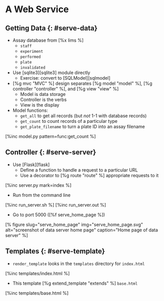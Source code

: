 # A Web Service

## Getting Data {: #serve-data}

-   Assay database from [%x lims %]
    -   `staff`
    -   `experiment`
    -   `performed`
    -   `plate`
    -   `invalidated`
-   Use [sqlite3][sqlite3] module directly
    -   Exercise: convert to [SQLModel][sqlmodel]
-   [%g mvc "MVC" %] design separates [%g model "model" %], [%g controller "controller" %], and [%g view "view" %]
    -   Model is data storage
    -   Controller is the verbs
    -   View is the display
-   Model functions:
    -   `get_all` to get all records (but *not* 1-1 with database records)
    -   `get_count` to count records of a particular type
    -   `get_plate_filename` to turn a plate ID into an assay filename

[%inc model.py pattern=func:get_count %]

## Controller {: #serve-server}

-   Use [Flask][flask]
    -   Define a function to handle a request to a particular URL
    -   Use a decorator to [%g route "route" %] appropriate requests to it

[%inc server.py mark=index %]

-   Run from the command line

[%inc run_server.sh %]
[%inc run_server.out %]

-   Go to port 5000 ([%f serve_home_page %])

[% figure
   slug="serve_home_page"
   img="serve_home_page.svg"
   alt="screenshot of data server home page"
   caption="Home page of data server"
%]

## Templates {: #serve-template}

-   `render_template` looks in the `templates` directory for `index.html`

[%inc templates/index.html %]

-   This template [%g extend_template "extends" %] `base.html`

[%inc templates/base.html %]
